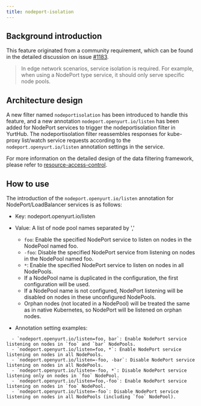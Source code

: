 ```yaml
---
title: nodeport-isolation
---
```


## Background introduction

This feature originated from a community requirement, which can be found in the detailed discussion on issue [#1183](https://github.com/openyurtio/openyurt/issues/1183).

> In edge network scenarios, service isolation is required. For example, when using a NodePort type service, it should only serve specific node pools.

## Architecture design

A new filter named `nodeportisolation` has been introduced to handle this feature, and a new annotation `nodeport.openyurt.io/listen` has been added for NodePort services to trigger the nodeportisolation filter in YurtHub.
The nodeportisolation filter reassembles responses for kube-proxy list/watch service requests according to the `nodeport.openyurt.io/listen` annotation settings in the service.

For more information on the detailed design of the data filtering framework, please refer to [resource-access-control](../resource-access-control/resource-access-control.md).

## How to use

The introduction of the `nodeport.openyurt.io/listen` annotation for NodePort/LoadBalancer services is as follows:

- Key: nodeport.openyurt.io/listen

- Value: A list of node pool names separated by ','

  - `foo`: Enable the specified NodePort service to listen on nodes in the NodePool named foo.
  - `-foo`: Disable the specified NodePort service from listening on nodes in the NodePool named foo.
  - `*`: Enable the specified NodePort service to listen on nodes in all NodePools.
  - If a NodePool name is duplicated in the configuration, the first configuration will be used.
  - If a NodePool name is not configured, NodePort listening will be disabled on nodes in these unconfigured NodePools.
  - Orphan nodes (not located in a NodePool) will be treated the same as in native Kubernetes, so NodePort will be listened on orphan nodes.

- Annotation setting examples:

```
  - `nodeport.openyurt.io/listen=foo, bar`: Enable NodePort service listening on nodes in `foo` and `bar` NodePools.
  - `nodeport.openyurt.io/listen=foo, *`: Enable NodePort service listening on nodes in all NodePools.
  - `nodeport.openyurt.io/listen=-foo, -bar`: Disable NodePort service listening on nodes in all NodePools.
  - `nodeport.openyurt.io/listen=-foo, *`: Disable NodePort service listening only on nodes in `foo` NodePool.
  - `nodeport.openyurt.io/listen=foo,-foo`: Enable NodePort service listening on nodes in `foo` NodePool.
  - `nodeport.openyurt.io/listen=-foo`: Disable NodePort service listening on nodes in all NodePools (including `foo` NodePool).
```
